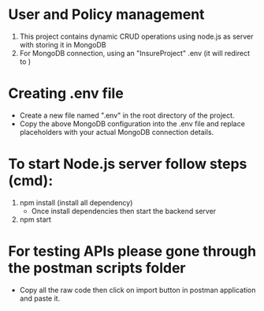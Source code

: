 # User and Policy management

1. This project contains dynamic CRUD operations using node.js as server with storing it in MongoDB
2. For MongoDB connection, using an "InsureProject" .env (it will redirect to )

# Creating .env file

- Create a new file named ".env" in the root directory of the project.
- Copy the above MongoDB configuration into the .env file and replace placeholders with your actual MongoDB connection details.

# To start Node.js server follow steps (cmd):

1. npm install (install all dependency)
   - Once install dependencies then start the backend server
2. npm start

# For testing APIs please gone through the postman scripts folder
 - Copy all the raw code then click on import button in postman application and paste it. 
